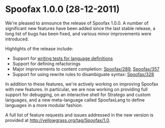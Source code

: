 # Spoofax 1.0.0 (28-12-2011)

We're pleased to announce the release of Spoofax 1.0.0.
A number of significant new features have been added since the last stable release, a long list of bugs has been fixed, and various minor improvements were
introduced.

Highlights of the release include:

-   Support for [writing tests for language definitions](../../langdev/meta/lang/spt.md)
-   Support for defining refactorings
-   Major improvements to content completion:
    [Spoofax/289](http://yellowgrass.org/issue/Spoofax/289),
    [Spoofax/357](http://yellowgrass.org/issue/Spoofax/357)
-   Support for using rewrite rules to disambiguate syntax:
    [Spoofax/328](http://yellowgrass.org/issue/Spoofax/328)

In addition to these features, we're actively working on improving Spoofax with new features.
In particular, we are now working on providing full support for debugging, on an interactive shell for Stratego and custom languages, and a new meta-language called SpoofaxLang to define languages in a more modular fashion.

A full list of feature requests and issues addressed in the new version is provided at <http://yellowgrass.org/tag/Spoofax/1.0>.

